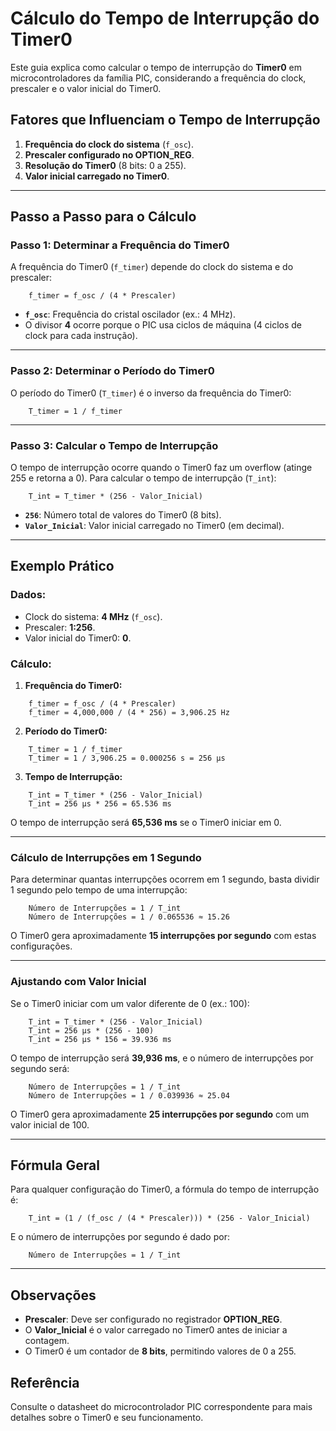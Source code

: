 # Cálculo do Tempo de Interrupção do Timer0

Este guia explica como calcular o tempo de interrupção do **Timer0** em microcontroladores da família PIC, considerando a frequência do clock, prescaler e o valor inicial do Timer0.

## Fatores que Influenciam o Tempo de Interrupção
1. **Frequência do clock do sistema** (`f_osc`).
2. **Prescaler configurado no OPTION_REG**.
3. **Resolução do Timer0** (8 bits: 0 a 255).
4. **Valor inicial carregado no Timer0**.

---

## Passo a Passo para o Cálculo

### **Passo 1: Determinar a Frequência do Timer0**
A frequência do Timer0 (`f_timer`) depende do clock do sistema e do prescaler:

```
    f_timer = f_osc / (4 * Prescaler)
```

- **`f_osc`**: Frequência do cristal oscilador (ex.: 4 MHz).
- O divisor **4** ocorre porque o PIC usa ciclos de máquina (4 ciclos de clock para cada instrução).

---

### **Passo 2: Determinar o Período do Timer0**
O período do Timer0 (`T_timer`) é o inverso da frequência do Timer0:

```
    T_timer = 1 / f_timer
```

---

### **Passo 3: Calcular o Tempo de Interrupção**
O tempo de interrupção ocorre quando o Timer0 faz um overflow (atinge 255 e retorna a 0). Para calcular o tempo de interrupção (`T_int`):

```
    T_int = T_timer * (256 - Valor_Inicial)
```

- **`256`**: Número total de valores do Timer0 (8 bits).
- **`Valor_Inicial`**: Valor inicial carregado no Timer0 (em decimal).

---

## Exemplo Prático

### **Dados:**
- Clock do sistema: **4 MHz** (`f_osc`).
- Prescaler: **1:256**.
- Valor inicial do Timer0: **0**.

### **Cálculo:**

1. **Frequência do Timer0:**
```
    f_timer = f_osc / (4 * Prescaler)
    f_timer = 4,000,000 / (4 * 256) = 3,906.25 Hz
```

2. **Período do Timer0:**
```
    T_timer = 1 / f_timer
    T_timer = 1 / 3,906.25 = 0.000256 s = 256 µs
```

3. **Tempo de Interrupção:**
```
    T_int = T_timer * (256 - Valor_Inicial)
    T_int = 256 µs * 256 = 65.536 ms
```

O tempo de interrupção será **65,536 ms** se o Timer0 iniciar em 0.

---

### **Cálculo de Interrupções em 1 Segundo**
Para determinar quantas interrupções ocorrem em 1 segundo, basta dividir 1 segundo pelo tempo de uma interrupção:

```
    Número de Interrupções = 1 / T_int
    Número de Interrupções = 1 / 0.065536 ≈ 15.26
```

O Timer0 gera aproximadamente **15 interrupções por segundo** com estas configurações.

---

### **Ajustando com Valor Inicial**
Se o Timer0 iniciar com um valor diferente de 0 (ex.: 100):

```
    T_int = T_timer * (256 - Valor_Inicial)
    T_int = 256 µs * (256 - 100)
    T_int = 256 µs * 156 = 39.936 ms
```

O tempo de interrupção será **39,936 ms**, e o número de interrupções por segundo será:

```
    Número de Interrupções = 1 / T_int
    Número de Interrupções = 1 / 0.039936 ≈ 25.04
```

O Timer0 gera aproximadamente **25 interrupções por segundo** com um valor inicial de 100.

---

## Fórmula Geral
Para qualquer configuração do Timer0, a fórmula do tempo de interrupção é:

```
    T_int = (1 / (f_osc / (4 * Prescaler))) * (256 - Valor_Inicial)
```

E o número de interrupções por segundo é dado por:

```
    Número de Interrupções = 1 / T_int
```

---

## Observações
- **Prescaler**: Deve ser configurado no registrador **OPTION_REG**.
- O **Valor_Inicial** é o valor carregado no Timer0 antes de iniciar a contagem.
- O Timer0 é um contador de **8 bits**, permitindo valores de 0 a 255.

## Referência
Consulte o datasheet do microcontrolador PIC correspondente para mais detalhes sobre o Timer0 e seu funcionamento.
